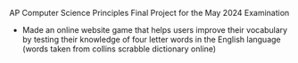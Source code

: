 AP Computer Science Principles Final Project for the May 2024 Examination
- Made an online website game that helps users improve their vocabulary by testing their knowledge of four letter words in the English language (words taken from collins scrabble dictionary online)
